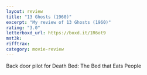 ```yaml
---
layout: review
title: "13 Ghosts (1960)"
excerpt: "My review of 13 Ghosts (1960)"
rating: "3.0"
letterboxd_url: https://boxd.it/1R6ot9
mst3k:
rifftrax:
category: movie-review
---
```


Back door pilot for Death Bed: The Bed that Eats People
